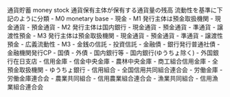 通貨貯蓄 money stock
    通貨保有主体が保有する通貨量の残高
    流動性を基準に下記のように分類
    - M0 monetary base
        - 現金
    - M1
        発行主体は預金取扱機関
        - 現金通貨
        - 預金通貨
    - M2
        発行主体は国内銀行
        - 現金通貨
        - 預金通貨
        - 準通貨
        - 譲渡性預金
    - M3
        発行主体は預金取扱機関
        - 現金通貨
        - 預金通貨
        - 準通貨
        - 譲渡性預金
    - 広義流動性
        - M3
        - 金銭の信託
        - 投資信託
        - 金融債
        - 銀行発行普通社債
        - 金融機関発行CP
        - 国債
        - 外債
    - 国内銀行等
        - 国内銀行(ゆうちょ除く)
        - 外国銀行在日支店
        - 信用金庫
        - 信金中央金庫
        - 農林中央金庫
        - 商工組合信用金庫
    - 全預金取扱機関
        - ゆうちょ銀行
        - 信用組合
        - 全国信用共同組合連合会
        - 労働金庫
        - 労働金庫連合会
        - 農業共同組合
        - 信用農業組合連合会
        - 漁業共同組合
        - 信用漁業組合連合会
